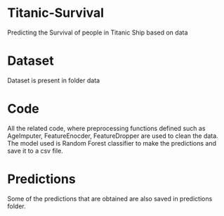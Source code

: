 # Titanic-Survival
Predicting the Survival of people in Titanic Ship based on data


# Dataset

Dataset is present in folder data

# Code

All the related code, where preprocessing functions defined such as AgeImputer, FeatureEnocder, FeatureDropper are used to clean the data. The model used is Random Forest classifier to make the predictions and save it to a csv file. 

# Predictions

Some of the predictions that are obtained are also saved in predictions folder. 
